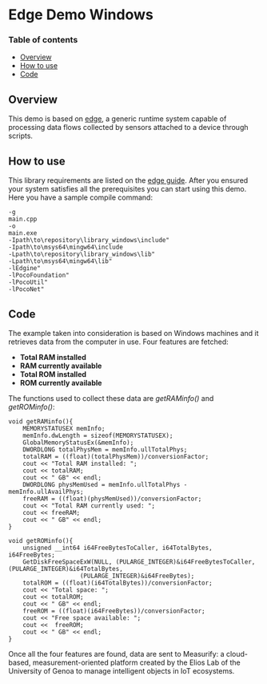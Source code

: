 # Edge Demo Windows
### Table of contents
- [Overview](https://github.com/measurify/edge-demo-win#overview)
- [How to use](https://github.com/measurify/edge-demo-win#how-to-use)
- [Code](https://github.com/measurify/edge-demo-win#code)

## Overview
This demo is based on [edge](https://github.com/Measurify/edge), a generic runtime system capable of processing data flows collected by sensors attached to a device through scripts.
## How to use
This library requirements are listed on the [edge guide](https://github.com/Measurify/edge#windows). After you ensured your system satisfies all the prerequisites you can start using this demo.
Here you have a sample compile command:
```
-g
main.cpp
-o
main.exe
-Ipath\to\repository\library_windows\include"
-Ipath\to\msys64\mingw64\include
-Lpath\to\repository\library_windows\lib"
-Lpath\to\msys64\mingw64\lib"
-lEdgine"
-lPocoFoundation"
-lPocoUtil"
-lPocoNet" 
``` 
## Code
The example taken into consideration is based on Windows machines and it retrieves data from the computer in use.
Four features are fetched:
- **Total RAM installed**
- **RAM currently available**
- **Total ROM installed**
- **ROM currently available**

The functions used to collect these data are _getRAMinfo()_ and _getROMinfo()_:
```
void getRAMinfo(){
    MEMORYSTATUSEX memInfo;
    memInfo.dwLength = sizeof(MEMORYSTATUSEX);
    GlobalMemoryStatusEx(&memInfo);
    DWORDLONG totalPhysMem = memInfo.ullTotalPhys;
    totalRAM = ((float)(totalPhysMem))/conversionFactor;
    cout << "Total RAM installed: ";
    cout << totalRAM;
    cout << " GB" << endl;
    DWORDLONG physMemUsed = memInfo.ullTotalPhys - memInfo.ullAvailPhys;
    freeRAM = ((float)(physMemUsed))/conversionFactor;
    cout << "Total RAM currently used: ";
    cout << freeRAM;
    cout << " GB" << endl;
}
```

```
void getROMinfo(){
    unsigned __int64 i64FreeBytesToCaller, i64TotalBytes, i64FreeBytes;
    GetDiskFreeSpaceExW(NULL, (PULARGE_INTEGER)&i64FreeBytesToCaller, (PULARGE_INTEGER)&i64TotalBytes,
                    (PULARGE_INTEGER)&i64FreeBytes);
    totalROM = ((float)(i64TotalBytes))/conversionFactor;
    cout << "Total space: ";
    cout << totalROM;
    cout << " GB" << endl;
    freeROM = ((float)(i64FreeBytes))/conversionFactor;
    cout << "Free space available: ";
    cout <<  freeROM;
    cout << " GB" << endl;
}
```
Once all the four features are found, data are sent to Measurify: a cloud-based, measurement-oriented platform created by the Elios Lab of the University of Genoa to manage intelligent objects in IoT ecosystems.
